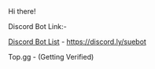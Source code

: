 Hi there!

Discord Bot Link:-

<a href="https://discord.ly/suebot">Discord Bot List</a> - https://discord.ly/suebot

Top.gg - (Getting Verified)




